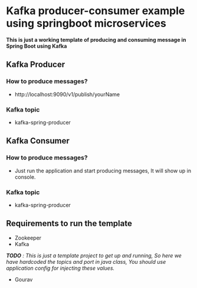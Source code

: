 # Kafka producer-consumer example using springboot microservices
**This is just a working template of producing and consuming message in Spring Boot using Kafka**

## Kafka Producer

### How to produce messages?
- http://localhost:9090/v1/publish/yourName

### Kafka topic 
- kafka-spring-producer

## Kafka Consumer 

### How to produce messages?
- Just run the application and start producing messages, It will show up in console.

### Kafka topic 
- kafka-spring-producer

## Requirements to run the template
- Zookeeper
- Kafka

_**TODO** : This is just a template project to get up and running, So here we have hardcoded the topics and port in java class, You should use application config for injecting these values._

- Gourav
